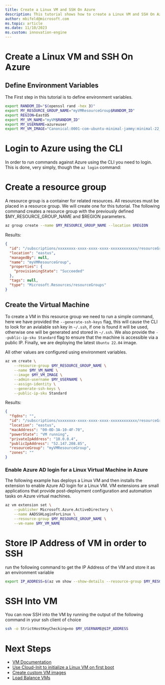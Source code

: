 ```yaml
---
title: Create a Linux VM and SSH On Azure
description: This tutorial shows how to create a Linux VM and SSH On Azure.
author: mbifeld@microsoft.com
ms.topic: article
ms.date: 11/10/2023
ms.custom: innovation-engine
---
```


# Create a Linux VM and SSH On Azure

## Define Environment Variables

The First step in this tutorial is to define environment variables.

```bash
export RANDOM_ID="$(openssl rand -hex 3)"
export MY_RESOURCE_GROUP_NAME="myVMResourceGroup$RANDOM_ID"
export REGION=EastUS
export MY_VM_NAME="myVM$RANDOM_ID"
export MY_USERNAME=azureuser
export MY_VM_IMAGE="Canonical:0001-com-ubuntu-minimal-jammy:minimal-22_04-lts-gen2:latest"
```

# Login to Azure using the CLI

In order to run commands against Azure using the CLI you need to login. This is done, very simply, though the `az login` command:

# Create a resource group

A resource group is a container for related resources. All resources must be placed in a resource group. We will create one for this tutorial. The following command creates a resource group with the previously defined $MY_RESOURCE_GROUP_NAME and $REGION parameters.

```bash
az group create --name $MY_RESOURCE_GROUP_NAME --location $REGION
```

Results:

<!-- expected_similarity=0.3 -->
```json   
{
  "id": "/subscriptions/xxxxxxxx-xxxx-xxxx-xxxx-xxxxxxxxxxxx/resourceGroups/myVMResourceGroup",
  "location": "eastus",
  "managedBy": null,
  "name": "myVMResourceGroup",
  "properties": {
    "provisioningState": "Succeeded"
  },
  "tags": null,
  "type": "Microsoft.Resources/resourceGroups"
}
```

## Create the Virtual Machine

To create a VM in this resource group we need to run a simple command, here we have provided the `--generate-ssh-keys` flag, this will cause the CLI to look for an avialable ssh key in `~/.ssh`, if one is found it will be used, otherwise one will be generated and stored in `~/.ssh`. We also provide the `--public-ip-sku Standard` flag to ensure that the machine is accessible via a public IP. Finally, we are deploying the latest `Ubuntu 22.04` image. 

All other values are configured using environment variables.

```bash
az vm create \
    --resource-group $MY_RESOURCE_GROUP_NAME \
    --name $MY_VM_NAME \
    --image $MY_VM_IMAGE \
    --admin-username $MY_USERNAME \
    --assign-identity \
    --generate-ssh-keys \
    --public-ip-sku Standard
```

Results:

<!-- expected_similarity=0.3 -->
```json
{
  "fqdns": "",
  "id": "/subscriptions/xxxxxxxx-xxxx-xxxx-xxxx-xxxxxxxxxxxx/resourceGroups/myVMResourceGroup/providers/Microsoft.Compute/virtualMachines/myVM",
  "location": "eastus",
  "macAddress": "00-0D-3A-10-4F-70",
  "powerState": "VM running",
  "privateIpAddress": "10.0.0.4",
  "publicIpAddress": "52.147.208.85",
  "resourceGroup": "myVMResourceGroup",
  "zones": ""
}
```

### Enable Azure AD login for a Linux Virtual Machine in Azure

The following example has deploys a Linux VM and then installs the extension to enable Azure AD login for a Linux VM. VM extensions are small applications that provide post-deployment configuration and automation tasks on Azure virtual machines.

```bash
az vm extension set \
    --publisher Microsoft.Azure.ActiveDirectory \
    --name AADSSHLoginForLinux \
    --resource-group $MY_RESOURCE_GROUP_NAME \
    --vm-name $MY_VM_NAME
```

# Store IP Address of VM in order to SSH
run the following command to get the IP Address of the VM and store it as an environment variable

```bash
export IP_ADDRESS=$(az vm show --show-details --resource-group $MY_RESOURCE_GROUP_NAME --name $MY_VM_NAME --query publicIps --output tsv)
```

# SSH Into VM

<!--## Export the SSH configuration for use with SSH clients that support OpenSSH & SSH into the VM.
Login to Azure Linux VMs with Azure AD supports exporting the OpenSSH certificate and configuration. That means you can use any SSH clients that support OpenSSH-based certificates to sign in through Azure AD. The following example exports the configuration for all IP addresses assigned to the VM:-->

<!--
```bash
yes | az ssh config --file ~/.ssh/config --name $MY_VM_NAME --resource-group $MY_RESOURCE_GROUP_NAME
```
-->

You can now SSH into the VM by running the output of the following command in your ssh client of choice

```bash
ssh -o StrictHostKeyChecking=no $MY_USERNAME@$IP_ADDRESS
```

# Next Steps

* [VM Documentation](https://learn.microsoft.com/en-us/azure/virtual-machines/)
* [Use Cloud-Init to initialize a Linux VM on first boot](https://learn.microsoft.com/en-us/azure/virtual-machines/linux/tutorial-automate-vm-deployment)
* [Create custom VM images](https://learn.microsoft.com/en-us/azure/virtual-machines/linux/tutorial-custom-images)
* [Load Balance VMs](https://learn.microsoft.com/en-us/azure/load-balancer/quickstart-load-balancer-standard-public-cli)

